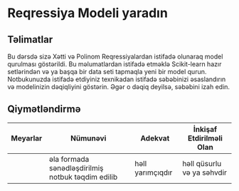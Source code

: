 # Reqressiya Modeli yaradın

## Təlimatlar

Bu dərsdə sizə Xətti və Polinom Reqressiyalardan istifadə olunaraq model qurulması göstərildi. Bu məlumatlardan istifadə etməklə Scikit-learn hazır setlərindən və ya başqa bir data seti tapmaqla yeni bir model qurun. Notbukunuzda istifadə etdiyiniz texnikadan istifadə səbəbinizi əsaslandırın və modelinizin dəqiqliyini göstərin. Əgər o dəqiq deyilsə, səbəbini izah edin.

## Qiymətləndirmə

| Meyarlar | Nümunəvi | Adekvat | İnkişaf Etdirilməli Olan |
| -------- | -------- | ------- | ------------------------ |
|          | əla formada sənədləşdirilmiş notbuk təqdim edilib     | həll yarımçıqdır                                | həll qüsurlu və ya səhvdir            |